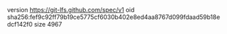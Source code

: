 version https://git-lfs.github.com/spec/v1
oid sha256:fef9c92ff79b19ce5775cf6030b402e8ed4aa8767d099fdaad59b18edcf142f0
size 4967
